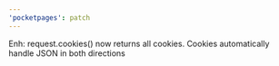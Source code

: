 ```yaml
---
'pocketpages': patch
---
```


Enh: request.cookies() now returns all cookies. Cookies automatically handle JSON in both directions
